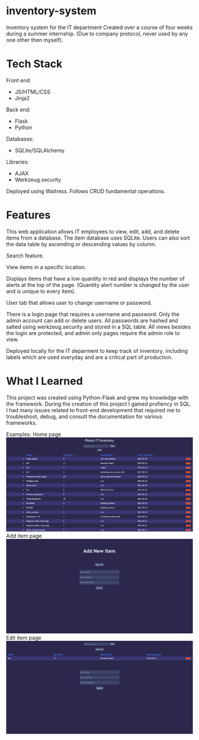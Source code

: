 # inventory-system
Inventory system for the IT department
Created over a course of four weeks during a summer internship. (Due to company protocol, never used by any one other then myself).

# Tech Stack

Front end:
- JS/HTML/CSS
- Jinja2
  
Back end:
- Flask
- Python

Databases:
- SQLite/SQLAlchemy

Libraries:
- AJAX
- Werkzeug.security

Deployed using Waitress. Follows CRUD fundamental operations.


# Features

This web application allows IT employees to view, edit, add, and delete items from a database. The item database uses SQLite. Users can also sort the data table by ascending or descending values by column.

Search feature.

View items in a specific location.

Displays items that have a low quantity in red and displays the number of alerts at the top of the page. (Quantity alert number is changed by the user and is unique to every item).

User tab that allows user to change username or password.

There is a login page that requires a username and password. Only the admin account can add or delete users.
All passwords are hashed and salted using werkzeug.security and stored in a SQL table.
All views besides the login are protected, and admin only pages require the admin role to view.

Deployed locally for the IT deparment to keep track of inventory, including labels which are used everyday and are a critical part of production.

# What I Learned

This project was created using Python-Flask and grew my knowledge with the framework. 
During the creation of this project I gained profiency in SQL.
I had many issues related to front-end development that required me to troubleshoot, debug, and consult the documentation for various frameworks.

Examples:
Home page
![Home page](src/static/home_snip.png)
Add item page
![Add page](src/static/add_snip.png)
Edit item page
![Edit page](src/static/edit_snip.png)
